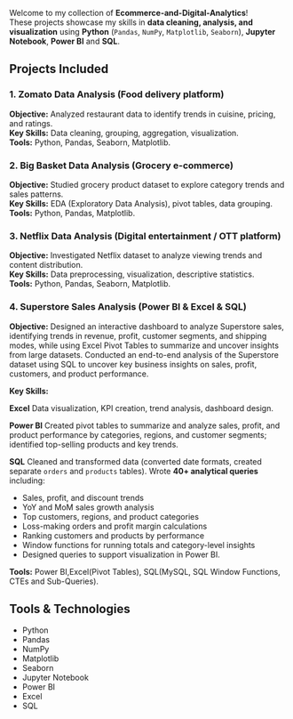Welcome to my collection of **Ecommerce-and-Digital-Analytics**!  
These projects showcase my skills in **data cleaning, analysis, and visualization** using **Python** (`Pandas`, `NumPy`, `Matplotlib`, `Seaborn`), **Jupyter Notebook**, **Power BI** and **SQL**.

## Projects Included

### 1. Zomato Data Analysis  (Food delivery platform)
**Objective:** Analyzed restaurant data to identify trends in cuisine, pricing, and ratings.  
**Key Skills:** Data cleaning, grouping, aggregation, visualization.  
**Tools:** Python, Pandas, Seaborn, Matplotlib.  

### 2. Big Basket Data Analysis  (Grocery e-commerce)
**Objective:** Studied grocery product dataset to explore category trends and sales patterns.  
**Key Skills:** EDA (Exploratory Data Analysis), pivot tables, data grouping.  
**Tools:** Python, Pandas, Matplotlib.  

### 3. Netflix Data Analysis  (Digital entertainment / OTT platform)
**Objective:** Investigated Netflix dataset to analyze viewing trends and content distribution.  
**Key Skills:** Data preprocessing, visualization, descriptive statistics.  
**Tools:** Python, Pandas, Seaborn, Matplotlib.  

### 4. Superstore Sales Analysis (Power BI & Excel & SQL)
**Objective:** Designed an interactive dashboard to analyze Superstore sales, identifying trends in revenue, profit, customer segments, and shipping modes, while using Excel Pivot Tables to summarize and uncover insights from large datasets. Conducted an end-to-end analysis of the Superstore dataset using SQL to uncover key business insights on sales, profit, customers, and product performance.


**Key Skills:** 

**Excel** Data visualization, KPI creation, trend analysis, dashboard design.

**Power BI** Created pivot tables to summarize and analyze sales, profit, and product performance by categories, regions, and customer segments; identified top-selling products and key trends.

**SQL** Cleaned and transformed data (converted date formats, created separate `orders` and `products` tables).
Wrote **40+ analytical queries** including:
- Sales, profit, and discount trends
- YoY and MoM sales growth analysis
- Top customers, regions, and product categories
- Loss-making orders and profit margin calculations
- Ranking customers and products by performance
- Window functions for running totals and category-level insights
- Designed queries to support visualization in Power BI.

**Tools:** Power BI,Excel(Pivot Tables), SQL(MySQL, SQL Window Functions, CTEs and Sub-Queries).

## Tools & Technologies  
- Python  
- Pandas  
- NumPy  
- Matplotlib  
- Seaborn  
- Jupyter Notebook
- Power BI
- Excel
- SQL
